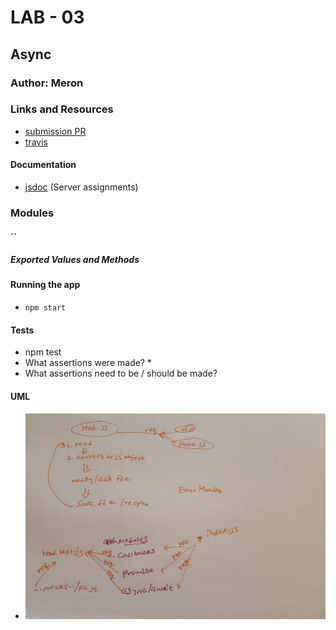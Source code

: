 # LAB - 03

## Async

### Author: Meron

### Links and Resources
* [submission PR](http://xyz.com)
* [travis](http://xyz.com)


#### Documentation
* [jsdoc](http://xyz.com) (Server assignments)


### Modules
#### ``
##### Exported Values and Methods

#### Running the app
* `npm start`

  
#### Tests
* npm test
* What assertions were made? *
* What assertions need to be / should be made?

#### UML
* ![lab-03](Lab03UML.jpg
)

